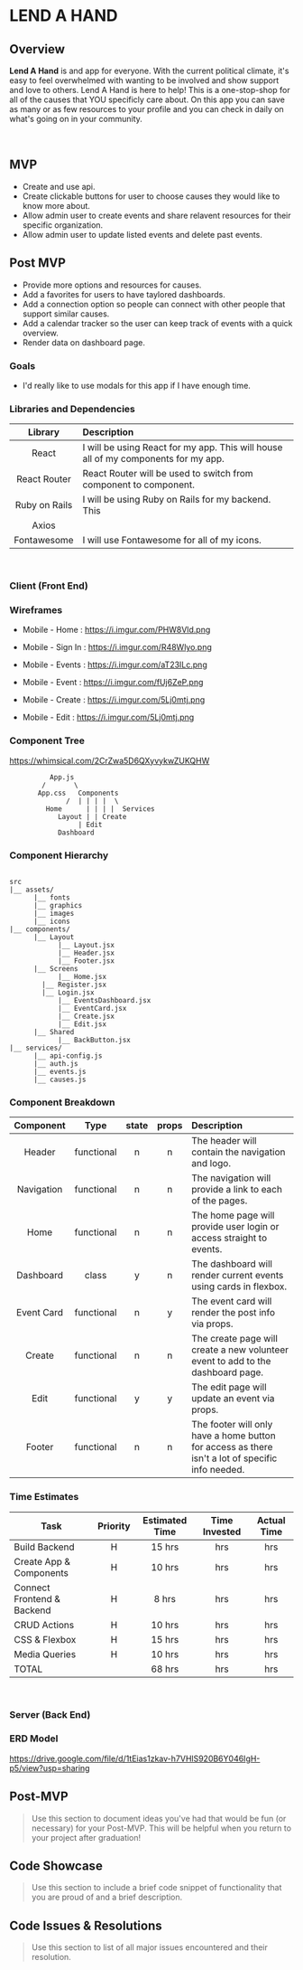 # LEND A HAND

## Overview

**Lend A Hand** is and app for everyone. With the current political climate, it's easy to feel overwhelmed with wanting to be involved and show support and love to others. Lend A Hand is here to help! This is a one-stop-shop for all of the causes that YOU specificly care about. On this app you can save as many or as few resources to your profile and you can check in daily on what's going on in your community. 

<br>

## MVP

- Create and use api.
- Create clickable buttons for user to choose causes they would like to know more about.
- Allow admin user to create events and share relavent resources for their specific organization.
- Allow admin user to update listed events and delete past events.

## Post MVP

- Provide more options and resources for causes.
- Add a favorites for users to have taylored dashboards. 
- Add a connection option so people can connect with other people that support similar causes.
- Add a calendar tracker so the user can keep track of events with a quick overview.
- Render data on dashboard page.


### Goals

- I'd really like to use modals for this app if I have enough time.


### Libraries and Dependencies


|     Library      | Description                                |
| :--------------: | :----------------------------------------- |
|      React       | I will be using React for my app. This will house all of my components for my app.|
|   React Router   | React Router will be used to switch from component to component. |
| Ruby on Rails | I will be using Ruby on Rails for my backend. This  |
| Axios   |                        |
|  Fontawesome  | I will use Fontawesome for all of my icons. |

<br>

### Client (Front End)

### Wireframes

- Mobile - Home : https://i.imgur.com/PHW8Vld.png

- Mobile - Sign In : https://i.imgur.com/R48Wlyo.png

- Mobile - Events : https://i.imgur.com/aT23ILc.png

- Mobile - Event : https://i.imgur.com/fUj6ZeP.png

- Mobile - Create : https://i.imgur.com/5Lj0mtj.png

- Mobile - Edit : https://i.imgur.com/5Lj0mtj.png

### Component Tree

https://whimsical.com/2CrZwa5D6QXyvykwZUKQHW


			  App.js
			/       \
		   App.css   Components
			      /  | | | |  \
			 Home	   | | | |	Services
			    Layout | | Create
				     | Edit
				Dashboard

### Component Hierarchy


``` structure

src
|__ assets/
      |__ fonts
      |__ graphics
      |__ images
      |__ icons
|__ components/
      |__ Layout
            |__ Layout.jsx
            |__ Header.jsx
            |__ Footer.jsx
      |__ Screens
            |__ Home.jsx
	    |__ Register.jsx
	    |__ Login.jsx
            |__ EventsDashboard.jsx
            |__ EventCard.jsx
            |__ Create.jsx
            |__ Edit.jsx
      |__ Shared
            |__ BackButton.jsx
|__ services/
      |__ api-config.js
      |__ auth.js
      |__ events.js
      |__ causes.js

```

### Component Breakdown

|  Component   |    Type    | state | props | Description                                                      |
| :----------: | :--------: | :---: | :---: | :--------------------------------------------------------------- |
|    Header    | functional |   n   |   n   | The header will contain the navigation and logo.              |
|  Navigation  | functional |   n   |   n   | The navigation will provide a link to each of the pages.      |
|  Home        | functional |   n   |   n   | The home page will provide user login or access straight  to events. |
|   Dashboard    |   class    |   y   |   n   | The dashboard will render current events using cards in flexbox.      |
| Event Card | functional |   n   |   y   | The event card will render the post info via props.                 |
| Create   | functional   |   n   |   n   | The create page will create a new volunteer event to add to the dashboard page. |
| Edit    | functional   |  y    |   y   | The edit page will update an event via props. |
|    Footer    | functional |   n   |   n   | The footer will only have a home button for access as there isn't a lot of specific info needed. |

### Time Estimates



| Task                | Priority | Estimated Time | Time Invested | Actual Time |
| ------------------- | :------: | :------------: | :-----------: | :---------: |
| Build Backend       |    H     |     15 hrs     |       hrs     |      hrs    |
| Create App & Components | H    |     10 hrs     |       hrs     |      hrs    |
| Connect Frontend & Backend | H |     8 hrs      |       hrs     |      hrs    |
| CRUD Actions        |    H     |     10 hrs     |       hrs     |      hrs    |
| CSS & Flexbox       |    H     |     15 hrs     |       hrs     |      hrs    | 
| Media Queries       |    H     |     10 hrs     |       hrs     |      hrs    |
| TOTAL               |          |     68 hrs     |       hrs     |     hrs     |


<br>

### Server (Back End)

### ERD Model

https://drive.google.com/file/d/1tEias1zkav-h7VHlS920B6Y046IgH-p5/view?usp=sharing


## Post-MVP

> Use this section to document ideas you've had that would be fun (or necessary) for your Post-MVP. This will be helpful when you return to your project after graduation!


## Code Showcase

> Use this section to include a brief code snippet of functionality that you are proud of and a brief description.

## Code Issues & Resolutions

> Use this section to list of all major issues encountered and their resolution.

